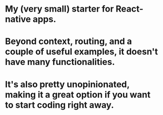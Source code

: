 # My (very small) starter for React-native apps. 

# Beyond context, routing, and a couple of useful examples, it doesn't have many functionalities.
# It's also pretty unopinionated, making it a great option if you want to start coding right away.

